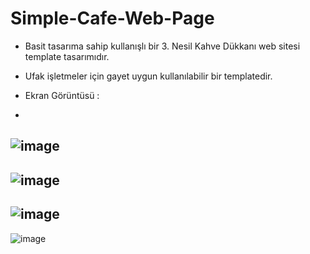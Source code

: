 # Simple-Cafe-Web-Page

- Basit tasarıma sahip kullanışlı bir 3. Nesil Kahve Dükkanı web sitesi template tasarımıdır.

- Ufak işletmeler için gayet uygun kullanılabilir bir templatedir.

- Ekran Görüntüsü :

-
![image](https://github.com/ErenCanKONUK/Simple-Cafe-Web-Page/assets/97176491/3a12529f-2565-4a5d-91a8-733e3fc4a13b)
-
![image](https://github.com/ErenCanKONUK/Simple-Cafe-Web-Page/assets/97176491/ced55a60-27ee-4095-9faa-64121cb53839)
-
![image](https://github.com/ErenCanKONUK/Simple-Cafe-Web-Page/assets/97176491/d720fb4f-5253-4401-b835-eb210c3056cd)
-
![image](https://github.com/ErenCanKONUK/Simple-Cafe-Web-Page/assets/97176491/1e22d76c-dbac-4729-ad1e-0f16f745eb0c)




